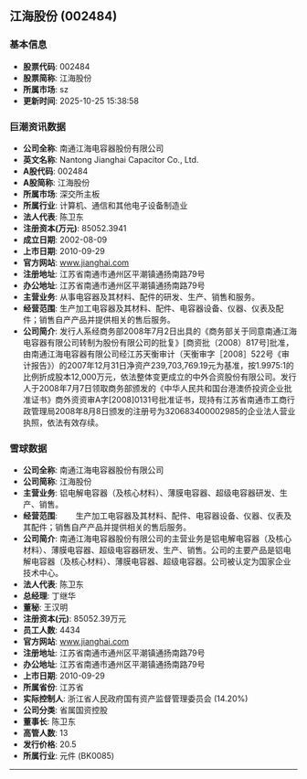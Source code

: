 ## 江海股份 (002484)

### 基本信息

- **股票代码**: 002484
- **股票简称**: 江海股份
- **所属市场**: sz
- **更新时间**: 2025-10-25 15:38:58

### 巨潮资讯数据

- **公司全称**: 南通江海电容器股份有限公司
- **英文名称**: Nantong Jianghai Capacitor Co., Ltd.
- **A股代码**: 002484
- **A股简称**: 江海股份
- **所属市场**: 深交所主板
- **所属行业**: 计算机、通信和其他电子设备制造业
- **法人代表**: 陈卫东
- **注册资本(万元)**: 85052.3941
- **成立日期**: 2002-08-09
- **上市日期**: 2010-09-29
- **官方网站**: www.jianghai.com
- **注册地址**: 江苏省南通市通州区平潮镇通扬南路79号
- **办公地址**: 江苏省南通市通州区平潮镇通扬南路79号
- **主营业务**: 从事电容器及其材料、配件的研发、生产、销售和服务。
- **经营范围**: 生产加工电容器及其材料、配件、电容器设备、仪器、仪表及配件；销售自产产品并提供相关的售后服务。
- **公司简介**: 发行人系经商务部2008年7月2日出具的《商务部关于同意南通江海电容器有限公司转制为股份有限公司的批复》[商资批（2008）817号]批准，由南通江海电容器有限公司经江苏天衡审计（天衡审字［2008］522号《审计报告》）的2007年12月31日净资产239,703,769.19元为基准，按1.9975:1的比例折成股本12,000万元，依法整体变更成立的中外合资股份有限公司。发行人于2008年7月7日领取商务部颁发的《中华人民共和国台港澳侨投资企业批准证书》商外资资审A字[2008]0131号批准证书，现持有江苏省南通市工商行政管理局2008年8月8日颁发的注册号为320683400002985的企业法人营业执照，依法有效存续。

### 雪球数据

- **公司全称**: 南通江海电容器股份有限公司
- **公司简称**: 江海股份
- **主营业务**: 铝电解电容器（及核心材料）、薄膜电容器、超级电容器研发、生产、销售。
- **经营范围**: 　　生产加工电容器及其材料、配件、电容器设备、仪器、仪表及其配件；销售自产产品并提供相关的售后服务。
- **公司简介**: 南通江海电容器股份有限公司的主营业务是铝电解电容器（及核心材料）、薄膜电容器、超级电容器研发、生产、销售。公司的主要产品是铝电解电容器（及核心材料）、薄膜电容器、超级电容器。公司被认定为国家企业技术中心。
- **法人代表**: 陈卫东
- **总经理**: 丁继华
- **董秘**: 王汉明
- **注册资本(元)**: 85052.39万元
- **员工人数**: 4434
- **官方网站**: www.jianghai.com
- **注册地址**: 江苏省南通市通州区平潮镇通扬南路79号
- **办公地址**: 江苏省南通市通州区平潮镇通扬南路79号
- **上市日期**: 2010-09-29
- **所属省份**: 江苏省
- **实际控制人**: 浙江省人民政府国有资产监督管理委员会 (14.20%)
- **公司分类**: 省属国资控股
- **董事长**: 陈卫东
- **高管人数**: 13
- **发行价格**: 20.5
- **所属行业**: 元件 (BK0085)

---
